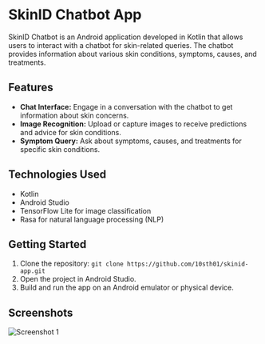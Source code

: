 # SkinID Chatbot App

SkinID Chatbot is an Android application developed in Kotlin that allows users to interact with a chatbot for skin-related queries. The chatbot provides information about various skin conditions, symptoms, causes, and treatments.

## Features
- **Chat Interface:** Engage in a conversation with the chatbot to get information about skin concerns.
- **Image Recognition:** Upload or capture images to receive predictions and advice for skin conditions.
- **Symptom Query:** Ask about symptoms, causes, and treatments for specific skin conditions.

## Technologies Used
- Kotlin
- Android Studio
- TensorFlow Lite for image classification
- Rasa for natural language processing (NLP)

## Getting Started
1. Clone the repository: `git clone https://github.com/10sth01/skinid-app.git`
2. Open the project in Android Studio.
3. Build and run the app on an Android emulator or physical device.

## Screenshots
![Screenshot 1](https://github.com/10sth01/skinid=app/blob/master/screenshots/screenshot1.png?raw=true)
